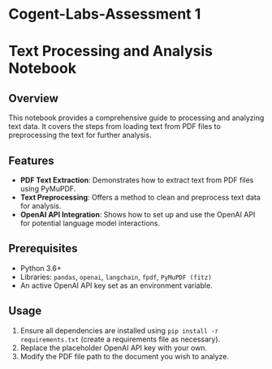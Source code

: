 # Cogent-Labs-Assessment 1

# Text Processing and Analysis Notebook

## Overview
This notebook provides a comprehensive guide to processing and analyzing text data. It covers the steps from loading text from PDF files to preprocessing the text for further analysis.

## Features
- **PDF Text Extraction**: Demonstrates how to extract text from PDF files using PyMuPDF.
- **Text Preprocessing**: Offers a method to clean and preprocess text data for analysis.
- **OpenAI API Integration**: Shows how to set up and use the OpenAI API for potential language model interactions.

## Prerequisites
- Python 3.6+
- Libraries: `pandas`, `openai`, `langchain`, `fpdf`, `PyMuPDF (fitz)`
- An active OpenAI API key set as an environment variable.

## Usage
1. Ensure all dependencies are installed using `pip install -r requirements.txt` (create a requirements file as necessary).
2. Replace the placeholder OpenAI API key with your own.
3. Modify the PDF file path to the document you wish to analyze.

